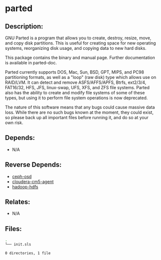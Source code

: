 # parted

## Description:

GNU Parted is a program that allows you to create, destroy, resize, move, and copy disk partitions. This is useful for creating space for new operating systems, reorganizing disk usage, and copying data to new hard disks.

This package contains the binary and manual page. Further documentation is available in parted-doc.

Parted currently supports DOS, Mac, Sun, BSD, GPT, MIPS, and PC98 partitioning formats, as well as a "loop" (raw disk) type which allows use on RAID/LVM. It can detect and remove ASFS/AFFS/APFS, Btrfs, ext2/3/4, FAT16/32, HFS, JFS, linux-swap, UFS, XFS, and ZFS file systems. Parted also has the ability to create and modify file systems of some of these types, but using it to perform file system operations is now deprecated.

The nature of this software means that any bugs could cause massive data loss. While there are no such bugs known at the moment, they could exist, so please back up all important files before running it, and do so at your own risk.

## Depends:

  -  N/A

## Reverse Depends:

  -  [ceph-osd](salt/ceph-osd)
  -  [cloudera-cm5-agent](salt/cloudera-cm5-agent)
  -  [hadoop-hdfs](salt/hadoop-hdfs)

## Relates:

  -  N/A

## Files:

```bash
.
└── init.sls

0 directories, 1 file
```
